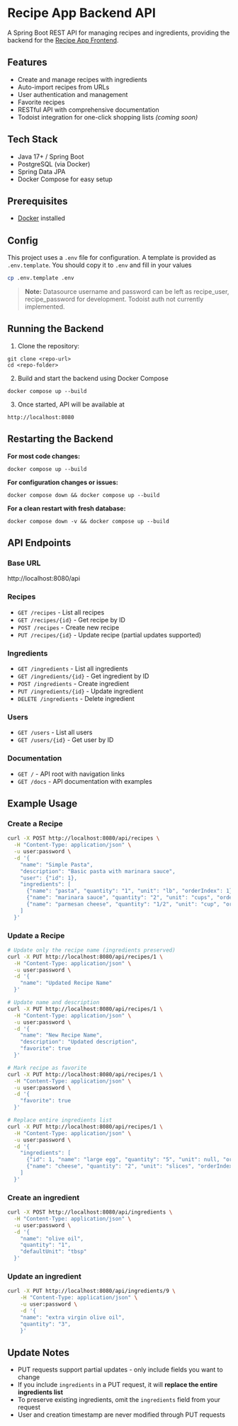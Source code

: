 # Recipe App Backend API

A Spring Boot REST API for managing recipes and ingredients, providing the backend for the [Recipe App Frontend](https://github.com/stopthink/recipe-app-frontend).

## Features

- Create and manage recipes with ingredients
- Auto-import recipes from URLs
- User authentication and management
- Favorite recipes
- RESTful API with comprehensive documentation
- Todoist integration for one-click shopping lists *(coming soon)*

## Tech Stack

- Java 17+ / Spring Boot
- PostgreSQL (via Docker)
- Spring Data JPA
- Docker Compose for easy setup

## Prerequisites

- [Docker](https://www.docker.com/get-started) installed

## Config

This project uses a `.env` file for configuration. A template is provided as `.env.template`. You should copy it to
`.env` and fill in your values

```bash
cp .env.template .env
```

> **Note:** Datasource username and password can be left as recipe_user, recipe_password for development. Todoist auth
> not currently implemented.

## Running the Backend

1. Clone the repository:

```
git clone <repo-url>
cd <repo-folder>
```

2. Build and start the backend using Docker Compose

```
docker compose up --build
```

3. Once started, API will be available at

```
http://localhost:8080
```

## Restarting the Backend

**For most code changes:**

```
docker compose up --build
```

**For configuration changes or issues:**

```
docker compose down && docker compose up --build
```

**For a clean restart with fresh database:**

```
docker compose down -v && docker compose up --build
```

## API Endpoints

### Base URL

http://localhost:8080/api

### Recipes

- `GET /recipes` - List all recipes
- `GET /recipes/{id}` - Get recipe by ID
- `POST /recipes` - Create new recipe
- `PUT /recipes/{id}` - Update recipe (partial updates supported)

### Ingredients

- `GET /ingredients` - List all ingredients
- `GET /ingredients/{id}` - Get ingredient by ID
- `POST /ingredients` - Create ingredient
- `PUT /ingredients/{id}` - Update ingredient
- `DELETE /ingredients` - Delete ingredient

### Users

- `GET /users` - List all users
- `GET /users/{id}` - Get user by ID

### Documentation

- `GET /` - API root with navigation links
- `GET /docs` - API documentation with examples

## Example Usage

### Create a Recipe

```bash
curl -X POST http://localhost:8080/api/recipes \
  -H "Content-Type: application/json" \
  -u user:password \
  -d '{
    "name": "Simple Pasta",
    "description": "Basic pasta with marinara sauce",
    "user": {"id": 1},
    "ingredients": [
      {"name": "pasta", "quantity": "1", "unit": "lb", "orderIndex": 1},
      {"name": "marinara sauce", "quantity": "2", "unit": "cups", "orderIndex": 2},
      {"name": "parmesan cheese", "quantity": "1/2", "unit": "cup", "orderIndex": 3},
    ]
  }'
```

### Update a Recipe

```bash
# Update only the recipe name (ingredients preserved)
curl -X PUT http://localhost:8080/api/recipes/1 \
  -H "Content-Type: application/json" \
  -u user:password \
  -d '{
    "name": "Updated Recipe Name"
  }'

# Update name and description
curl -X PUT http://localhost:8080/api/recipes/1 \
  -H "Content-Type: application/json" \
  -u user:password \
  -d '{
    "name": "New Recipe Name",
    "description": "Updated description",
    "favorite": true
  }'

# Mark recipe as favorite
curl -X PUT http://localhost:8080/api/recipes/1 \
  -H "Content-Type: application/json" \
  -u user:password \
  -d '{
    "favorite": true
  }'

# Replace entire ingredients list
curl -X PUT http://localhost:8080/api/recipes/1 \
  -H "Content-Type: application/json" \
  -u user:password \
  -d '{
    "ingredients": [
      {"id": 1, "name": "large egg", "quantity": "5", "unit": null, "orderIndex": 1},
      {"name": "cheese", "quantity": "2", "unit": "slices", "orderIndex": 2}
    ]
  }'
```
### Create an ingredient

```bash
curl -X POST http://localhost:8080/api/ingredients \
  -H "Content-Type: application/json" \
  -u user:password \
  -d '{
    "name": "olive oil",
    "quantity": "1",
    "defaultUnit": "tbsp"
  }'
```
### Update an ingredient
```bash
curl -X PUT http://localhost:8080/api/ingredients/9 \
    -H "Content-Type: application/json" \
    -u user:password \
    -d '{
    "name": "extra virgin olive oil",
    "quantity": "3",
    }'
```
    

## Update Notes

- PUT requests support partial updates - only include fields you want to change
- If you include `ingredients` in a PUT request, it will **replace the entire ingredients list**
- To preserve existing ingredients, omit the `ingredients` field from your request
- User and creation timestamp are never modified through PUT requests

